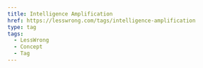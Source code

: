 ```yaml
---
title: Intelligence Amplification
href: https://lesswrong.com/tags/intelligence-amplification
type: tag
tags:
  - LessWrong
  - Concept
  - Tag
---
```


